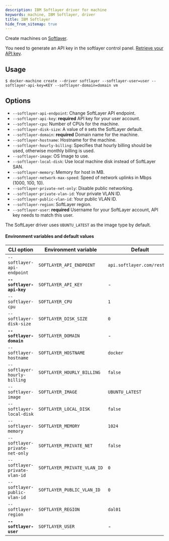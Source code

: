 ```yaml
---
description: IBM Softlayer driver for machine
keywords: machine, IBM Softlayer, driver
title: IBM Softlayer
hide_from_sitemap: true
---
```


Create machines on [Softlayer](http://softlayer.com).

You need to generate an API key in the softlayer control panel.
[Retrieve your API key](http://knowledgelayer.softlayer.com/procedure/retrieve-your-api-key).

## Usage

    $ docker-machine create --driver softlayer --softlayer-user=user --softlayer-api-key=KEY --softlayer-domain=domain vm

## Options

-   `--softlayer-api-endpoint`: Change SoftLayer API endpoint.
-   `--softlayer-api-key`: **required** API key for your user account.
-   `--softlayer-cpu`: Number of CPUs for the machine.
-   `--softlayer-disk-size`: A value of `0` sets the SoftLayer default.
-   `--softlayer-domain`: **required** Domain name for the machine.
-   `--softlayer-hostname`: Hostname for the machine.
-   `--softlayer-hourly-billing`: Specifies that hourly billing should be used, otherwise monthly billing is used.
-   `--softlayer-image`: OS Image to use.
-   `--softlayer-local-disk`: Use local machine disk instead of SoftLayer SAN.
-   `--softlayer-memory`: Memory for host in MB.
-   `--softlayer-network-max-speed`: Speed of network uplinks in Mbps (1000, 100, 10).
-   `--softlayer-private-net-only`: Disable public networking.
-   `--softlayer-private-vlan-id`: Your private VLAN ID.
-   `--softlayer-public-vlan-id`: Your public VLAN ID.
-   `--softlayer-region`: SoftLayer region.
-   `--softlayer-user`: **required** Username for your SoftLayer account, API key needs to match this user.

The SoftLayer driver uses `UBUNTU_LATEST` as the image type by default.

#### Environment variables and default values

| CLI option                     | Environment variable        | Default                     |
| ------------------------------ | --------------------------- | --------------------------- |
| `--softlayer-api-endpoint`     | `SOFTLAYER_API_ENDPOINT`    | `api.softlayer.com/rest/v3` |
| **`--softlayer-api-key`**      | `SOFTLAYER_API_KEY`         | -                           |
| `--softlayer-cpu`              | `SOFTLAYER_CPU`             | `1`                         |
| `--softlayer-disk-size`        | `SOFTLAYER_DISK_SIZE`       | `0`                         |
| **`--softlayer-domain`**       | `SOFTLAYER_DOMAIN`          | -                           |
| `--softlayer-hostname`         | `SOFTLAYER_HOSTNAME`        | `docker`                    |
| `--softlayer-hourly-billing`   | `SOFTLAYER_HOURLY_BILLING`  | `false`                     |
| `--softlayer-image`            | `SOFTLAYER_IMAGE`           | `UBUNTU_LATEST`             |
| `--softlayer-local-disk`       | `SOFTLAYER_LOCAL_DISK`      | `false`                     |
| `--softlayer-memory`           | `SOFTLAYER_MEMORY`          | `1024`                      |
| `--softlayer-private-net-only` | `SOFTLAYER_PRIVATE_NET`     | `false`                     |
| `--softlayer-private-vlan-id`  | `SOFTLAYER_PRIVATE_VLAN_ID` | `0`                         |
| `--softlayer-public-vlan-id`   | `SOFTLAYER_PUBLIC_VLAN_ID`  | `0`                         |
| `--softlayer-region`           | `SOFTLAYER_REGION`          | `dal01`                     |
| **`--softlayer-user`**         | `SOFTLAYER_USER`            | -                           |
